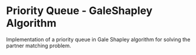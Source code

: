 # Priority Queue - GaleShapley Algorithm
Implementation of a priority queue in Gale Shapley algorithm for solving the partner matching problem.


